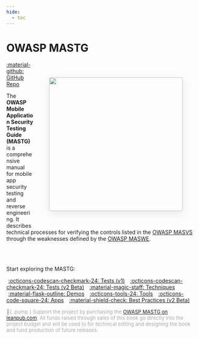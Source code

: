```yaml
---
hide:
  - toc
---
```


# OWASP MASTG

<img src="../assets/mastg_cover.png" align="right" style="border-radius: 3px; margin: 3em; box-shadow: rgba(149, 157, 165, 0.2) 0px 8px 24px;" width="350px" />

<a href="https://github.com/OWASP/owasp-mastg/">:material-github: GitHub Repo</a>

The **OWASP Mobile Application Security Testing Guide (MASTG)** is a comprehensive manual for mobile app security testing and reverse engineering. It describes technical processes for verifying the controls listed in the [OWASP MASVS](https://mas.owasp.org/MASVS) through the weaknesses defined by the [OWASP MASWE](https://mas.owasp.org/MASWE).

<br>

<br>

Start exploring the MASTG:

<!-- markdownlint-disable search-replace -->
<a href="/MASTG/tests/" class="md-button md-button--primary" style="margin: 5px; min-width: 12em; text-align: center;">:octicons-codescan-checkmark-24:  Tests (v1)</a>
<a href="/MASTG/tests-beta/" class="md-button md-button--primary" style="margin: 5px; min-width: 12em; text-align: center;">:octicons-codescan-checkmark-24:  Tests (v2 Beta)</a>
<a href="/MASTG/techniques/" class="md-button md-button--primary" style="margin: 5px; min-width: 12em; text-align: center;">:material-magic-staff:  Techniques</a>
<a href="/MASTG/demos/" class="md-button md-button--primary" style="margin: 5px; min-width: 12em; text-align: center;">:material-flask-outline:  Demos</a>
<a href="/MASTG/tools/" class="md-button md-button--primary" style="margin: 5px; min-width: 12em; text-align: center;">:octicons-tools-24:  Tools</a>
<a href="/MASTG/apps/" class="md-button md-button--primary" style="margin: 5px; min-width: 12em; text-align: center;">:octicons-code-square-24:  Apps</a>
<a href="/MASTG/best-practices/" class="md-button md-button--primary" style="margin: 5px; min-width: 12em; text-align: center;">:material-shield-check:  Best Practices (v2 Beta)</a>
<!-- markdownlint-disable search-replace -->

<span style="color: darkgray; font-size: small"> :blue_heart:{ .pump } Support the project by purchasing the [OWASP MASTG on leanpub.com](https://leanpub.com/owasp-mastg). All funds raised through sales of this book go directly into the project budget and will be used to for technical editing and designing the book and fund production of future releases.</span>

<br>
